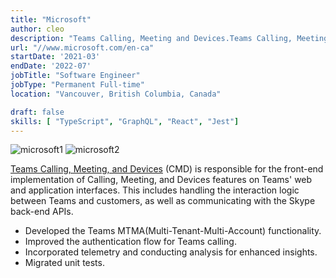 ```yaml
---
title: "Microsoft"
author: cleo
description: "Teams Calling, Meeting and Devices.Teams Calling, Meeting and Devices."
url: "//www.microsoft.com/en-ca"
startDate: '2021-03'
endDate: '2022-07'
jobTitle: "Software Engineer"
jobType: "Permanent Full-time"
location: "Vancouver, British Columbia, Canada"

draft: false
skills: [ "TypeScript", "GraphQL", "React", "Jest"]
---
```

![microsoft1](https://cdn-dynmedia-1.microsoft.com/is/image/microsoftcorp/Audience-Enterprise-1?resMode=sharp2&op_usm=1.5,0.65,15,0&wid=786&hei=443&qlt=100&fmt=png-alpha&fit=constrain)
![microsoft2](https://cdn-dynmedia-1.microsoft.com/is/image/microsoftcorp/Audience-Business-1?resMode=sharp2&op_usm=1.5,0.65,15,0&wid=786&hei=443&qlt=100&fmt=png-alpha&fit=constrain)

[Teams Calling, Meeting, and Devices](https://www.microsoft.com/en-us/microsoft-teams/group-chat-software) (CMD) is responsible for the front-end implementation of Calling, Meeting, and Devices features on Teams' web and application interfaces. This includes handling the interaction logic between Teams and customers, as well as communicating with the Skype back-end APIs.
- Developed the Teams MTMA(Multi-Tenant-Multi-Account) functionality.
- Improved the authentication flow for Teams calling.
- Incorporated telemetry and conducting analysis for enhanced insights.
- Migrated unit tests.
